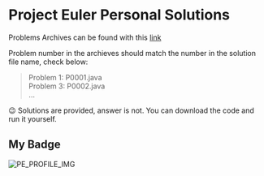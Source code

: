 # Project Euler Personal Solutions

Problems Archives can be found with this [link](https://projecteuler.net/archives)

Problem number in the archieves should match the number in the solution file name, check below:

> Problem 1: P0001.java  
> Problem 3: P0002.java  
> ...

:wink: Solutions are provided, answer is not. You can download the code and run it yourself.

## My Badge

![PE_PROFILE_IMG](https://projecteuler.net/profile/developer.haku.png)
